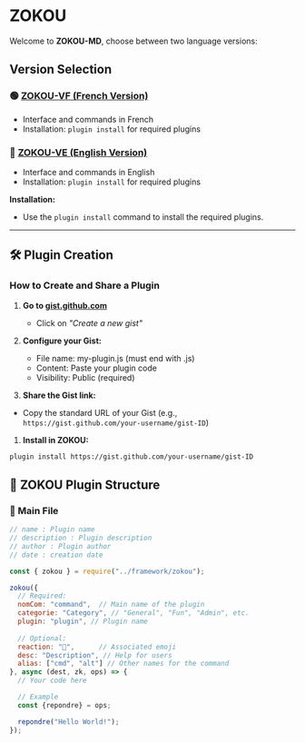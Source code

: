 # ZOKOU

Welcome to **ZOKOU-MD**, choose between two language versions:

## Version Selection

### 🟢 [ZOKOU-VF (French Version)](./ZOKOU-VF.md)

- Interface and commands in French
- Installation: `plugin install` for required plugins

### 🔵 [ZOKOU-VE (English Version)](./ZOKOU-VE.md)

- Interface and commands in English
- Installation: `plugin install` for required plugins

**Installation:**

- Use the `plugin install` command to install the required plugins.

---

## 🛠 Plugin Creation

### How to Create and Share a Plugin

1. **Go to [gist.github.com](https://gist.github.com)**
   - Click on *"Create a new gist"*

1. **Configure your Gist:**
   - File name: my-plugin.js (must end with .js)
   - Content: Paste your plugin code
   - Visibility: Public (required)

1. **Share the Gist link:**

- Copy the standard URL of your Gist (e.g., `https://gist.github.com/your-username/gist-ID`)

1. **Install in ZOKOU:**

```txt
plugin install https://gist.github.com/your-username/gist-ID
```

## 🧱 ZOKOU Plugin Structure

### 📂 Main File

```js
// name : Plugin name
// description : Plugin description
// author : Plugin author
// date : creation date

const { zokou } = require("../framework/zokou");

zokou({
  // Required:
  nomCom: "command",  // Main name of the plugin
  categorie: "Category", // "General", "Fun", "Admin", etc.
  plugin: "plugin", // Plugin name
  
  // Optional:
  reaction: "🎯",      // Associated emoji
  desc: "Description", // Help for users
  alias: ["cmd", "alt"] // Other names for the command
}, async (dest, zk, ops) => {
  // Your code here

  // Example
  const {repondre} = ops;

  repondre("Hello World!");
});
```
